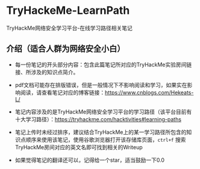 # TryHackeMe-LearnPath

TryHackMe网络安全学习平台-在线学习路径相关笔记

## 介绍（适合人群为网络安全小白）

- 每一份笔记的开头部分内容：包含此篇笔记所对应的TryHackMe实验房间链接、所涉及的知识点简介。

- pdf文档可能存在排版错误，但是一般情况下不影响阅读和学习，如果实在影响阅读，请查看笔记对应的博客链接：https://www.cnblogs.com/Hekeats-L/

- 笔记内容涉及的是TryHackMe网络安全学习平台的学习路径（该平台目前有十大学习路径）：https://tryhackme.com/hacktivities#learning-paths

- 笔记上传时未经过排序，建议结合TryHackMe上的某一学习路径所包含的知识点顺序来使用该笔记，使用谷歌浏览器打开该存储库页面，`ctrl+f` 搜索TryHackMe房间对应的英文名即可找到相关的Writeup

- 如果觉得笔记的翻译还可以，记得给一个star，适当鼓励一下0.0
